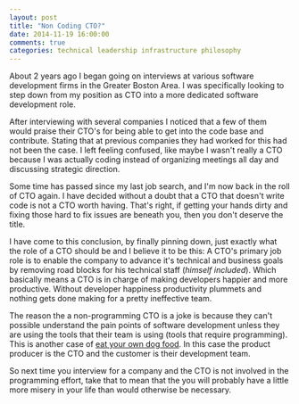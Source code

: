 ```yaml
---
layout: post
title: "Non Coding CTO?"
date: 2014-11-19 16:00:00
comments: true
categories: technical leadership infrastructure philosophy
---
```

About 2 years ago I began going on interviews at various software development firms in the Greater Boston Area. I was specifically looking to step down from my position as CTO into a more dedicated software development role.  

After interviewing with several companies I noticed that a few of them would praise their CTO's for being able to get into the code base and contribute.  Stating that at previous companies they had worked for this had not been the case. I left feeling confused, like maybe I wasn't really a CTO because I was actually coding instead of organizing meetings all day and discussing strategic direction.

Some time has passed since my last job search, and I'm now back in the roll of CTO again. I have decided without a doubt that a CTO that doesn't write code is not a CTO worth having.  That's right, if getting your hands dirty and fixing those hard to fix issues are beneath you, then you don't deserve the title. 

I have come to this conclusion, by finally pinning down, just exactly what the role of a CTO should be and I believe it to be this:  A CTO's primary job role is to enable the company to advance it's technical and business goals by removing road blocks for his technical staff (*himself included*).  Which basically means a CTO is in charge of making developers happier and more productive.  Without developer happiness productivity plummets and nothing gets done making for a pretty ineffective team.

The reason the a non-programming CTO is a joke is because they can't possible understand the pain points of software development unless they are using the tools that their team is using (tools that require programming).  This is another case of [eat your own dog food](http://en.wikipedia.org/wiki/Eating_your_own_dog_food).  In this case the product producer is the CTO and the customer is their development team.  

So next time you interview for a company and the CTO is not involved in the programming effort, take that to mean that the you will probably have a little more misery in your life than would otherwise be necessary.




